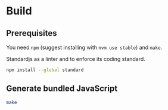 # Build

## Prerequisites

You need `npm` (suggest installing with `nvm use stable`) and `make`.

Standardjs as a linter and to enforce its coding standard.

```sh
npm install --global standard
```

## Generate bundled JavaScript

```sh
make
```